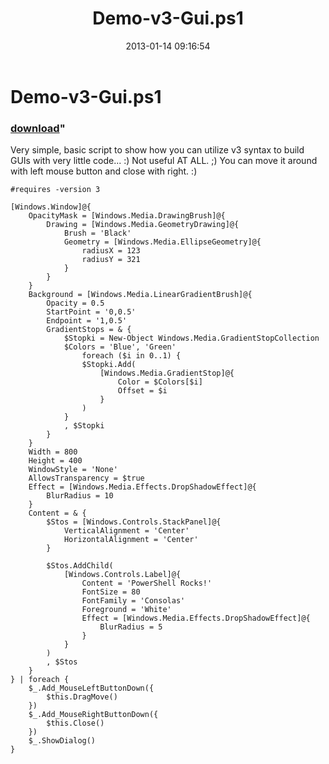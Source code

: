 ﻿---
pid:            3900
parent:         0
children:       
poster:         bielawb
title:          Demo-v3-Gui.ps1
date:           2013-01-14 09:16:54
format:         posh
---

# Demo-v3-Gui.ps1

### [download](3900.ps1)"

Very simple, basic script to show how you can utilize v3 syntax to build GUIs with very little code... :) Not useful AT ALL. ;) You can move it around with left mouse button and close with right. :)

```posh
#requires -version 3

[Windows.Window]@{
    OpacityMask = [Windows.Media.DrawingBrush]@{
        Drawing = [Windows.Media.GeometryDrawing]@{
            Brush = 'Black'
            Geometry = [Windows.Media.EllipseGeometry]@{
                radiusX = 123
                radiusY = 321
            }
        }
    }
    Background = [Windows.Media.LinearGradientBrush]@{
        Opacity = 0.5
        StartPoint = '0,0.5'
        Endpoint = '1,0.5'
        GradientStops = & {
            $Stopki = New-Object Windows.Media.GradientStopCollection
            $Colors = 'Blue', 'Green'
                foreach ($i in 0..1) {
                $Stopki.Add(
                    [Windows.Media.GradientStop]@{
                        Color = $Colors[$i]
                        Offset = $i
                    }
                )
            }
            , $Stopki
        }            
    }
    Width = 800
    Height = 400
    WindowStyle = 'None'
    AllowsTransparency = $true
    Effect = [Windows.Media.Effects.DropShadowEffect]@{
        BlurRadius = 10
    }
    Content = & {
        $Stos = [Windows.Controls.StackPanel]@{
            VerticalAlignment = 'Center'
            HorizontalAlignment = 'Center'
        }

        $Stos.AddChild(
            [Windows.Controls.Label]@{
                Content = 'PowerShell Rocks!'
                FontSize = 80
                FontFamily = 'Consolas'
                Foreground = 'White'
                Effect = [Windows.Media.Effects.DropShadowEffect]@{
                    BlurRadius = 5
                }
            }
        )
        , $Stos
    }
} | foreach {
    $_.Add_MouseLeftButtonDown({
        $this.DragMove()
    })
    $_.Add_MouseRightButtonDown({
        $this.Close()
    })
    $_.ShowDialog()
}
```
